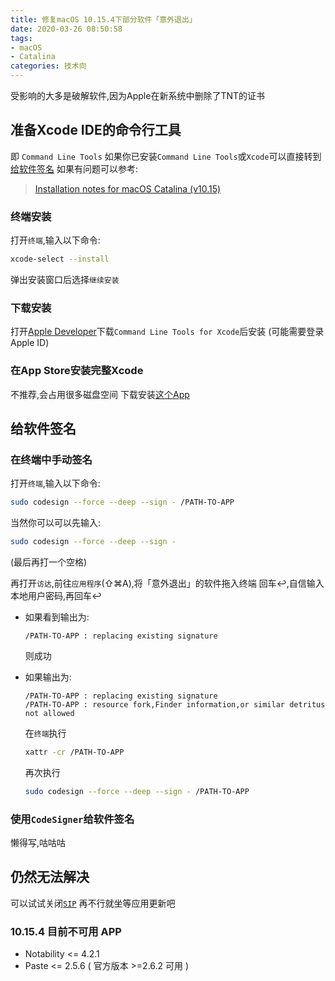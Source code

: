 ```yaml
---
title: 修复macOS 10.15.4下部分软件「意外退出」
date: 2020-03-26 08:50:58
tags:
- macOS
- Catalina
categories: 技术向
---
```

受影响的大多是破解软件,因为Apple在新系统中删除了TNT的证书
<!-- more -->

## 准备Xcode IDE的命令行工具

即 `Command Line Tools`
如果你已安装`Command Line Tools`或`Xcode`可以直接转到[给软件签名](#给软件签名)
如果有问题可以参考:

> [Installation notes for macOS Catalina (v10.15)](https://github.com/nodejs/node-gyp/blob/master/macOS_Catalina.md)

### 终端安装

打开`终端`,输入以下命令:

```bash
xcode-select --install
```

弹出安装窗口后选择`继续安装`

### 下载安装

打开[Apple Developer](https://developer.apple.com/download/more/)下载`Command Line Tools for Xcode`后安装
(可能需要登录Apple ID)

### 在App Store安装完整Xcode

不推荐,会占用很多磁盘空间
下载安装[这个App](https://apps.apple.com/cn/app/xcode/id497799835)

## 给软件签名

### 在终端中手动签名

打开`终端`,输入以下命令:

```bash
sudo codesign --force --deep --sign - /PATH-TO-APP
```

当然你可以可以先输入:

```bash
sudo codesign --force --deep --sign -
```

(最后再打一个空格)

再打开`访达`,前往`应用程序`(⇧⌘A),将「意外退出」的软件拖入终端
回车↩,自信输入本地用户密码,再回车↩

* 如果看到输出为:

  ```text
  /PATH-TO-APP : replacing existing signature
  ```

  则成功

* 如果输出为:

  ```text
  /PATH-TO-APP : replacing existing signature
  /PATH-TO-APP : resource fork,Finder information,or similar detritus not allowed
  ```

  在`终端`执行

  ```bash
  xattr -cr /PATH-TO-APP
  ```

  再次执行

  ```bash
  sudo codesign --force --deep --sign - /PATH-TO-APP
  ```

### 使用`CodeSigner`给软件签名

懒得写,咕咕咕

## 仍然无法解决

可以试试关闭[`SIP`](https://en.wikipedia.org/wiki/System_Integrity_Protection)
再不行就坐等应用更新吧

### 10.15.4 目前不可用 APP

* Notability <= 4.2.1
* Paste <= 2.5.6 ( 官方版本 >=2.6.2 可用 )
